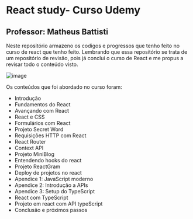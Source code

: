 
 #  React study- Curso Udemy 


  ## Professor: Matheus Battisti

Neste repositório armazeno os codigos e progressos que tenho feito no curso de
react que tenho feito. Lembrando que essa repositório se trata de um repositório
de revisão, pois já conclui o curso de React e me propus a revisar todo o conteúdo visto.

![image](https://github.com/user-attachments/assets/418321fa-826c-400a-9455-691d0b0f20fc)


Os conteúdos que foi abordado no curso foram:
* Introdução
* Fundamentos do React
* Avançando com React
* React e CSS
* Formulários com React
* Projeto Secret Word
* Requisições HTTP com React
* React Router
* Context API
* Projeto MiniBlog
* Entendendo hooks do react
* Projeto ReactGram
* Deploy de projetos no react
* Apendice 1: JavaScript moderno
* Apendice 2: Introdução a APIs
* Apendice 3: Setup do TypeScript
* React com TypeScript
* Projeto em react com API typeScript
* Conclusão e próximos passos
